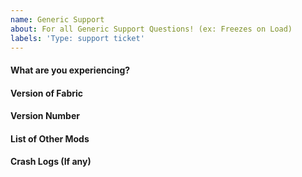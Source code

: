 ```yaml
---
name: Generic Support
about: For all Generic Support Questions! (ex: Freezes on Load)
labels: 'Type: support ticket'
---
```


<!-- Before reporting an issue with optifabric, please ensure you are using the latest version of OptiFabric --->
<!-- If a mod is incompatible, please use the Incompatible Mods issue creator -->
<!-- If Optifabric is crashing your game, please use the Bug Report issue creator -->
<!-- If you require support, please use the Generic Support issue creator -->
<!-- If certain shaders are not working with OptiFabric, please use the Shaders Issues issue creator -->

#### What are you experiencing?
<!-- If a mod is incompatible, please use the Incompatible Mods issue creator -->
<!-- If Optifabric is crashing your game, please use the Bug Report issue creator -->

#### Version of Fabric 
<!-- What version of Fabric are you using-->

#### Version Number
<!-- What Version of OptiFabric are you using -->

#### List of Other Mods
<!-- What Other Mods are you using as well? -->

#### Crash Logs (If any)
<!-- Is it Crashing your game? Please attach your logs! -->

